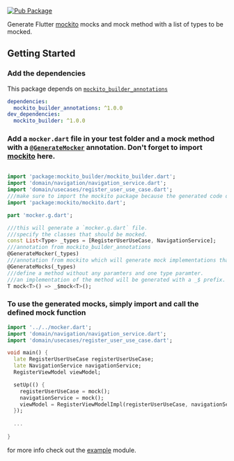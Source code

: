 [![Pub Package](https://img.shields.io/pub/v/mockito_builder.svg)](https://pub.dev/packages/mockito_builder)

Generate Flutter [mockito](https://pub.dev/packages/mockito) mocks and mock method with a list of types to be mocked.

## Getting Started

### Add the dependencies
This package depends on [`mockito_builder_annotations`](https://pub.dev/packages/mockito_builder_annotations)

```yaml
dependencies:
  mockito_builder_annotations: ^1.0.0
dev_dependencies:
  mockito_builder: ^1.0.0

```

### Add a `mocker.dart` file in your test folder and a mock method with a [`@GenerateMocker`](https://pub.dev/packages/mocktio_builder_annotations) annotation. Don't forget to import [mockito](https://pub.dev/packages/mockito) here.


```dart

import 'package:mockito_builder/mockito_builder.dart';
import 'domain/navigation/navigation_service.dart';
import 'domain/usecases/register_user_use_case.dart';
///make sure to import the mockito package because the generated code depends on it.
import 'package:mockito/mockito.dart';

part 'mocker.g.dart';

///this will generate a `mocker.g.dart` file.
///specify the classes that should be mocked.
const List<Type> _types = [RegisterUserUseCase, NavigationService];
///annotation from mockito_builder_annotations
@GenerateMocker(_types)
///annotation from mockito which will generate mock implementations that mockito_builder will use
@GenerateMocks(_types)
///define a method without any paramters and one type paramter. 
///an implementation of the method will be generated with a _$ prefix.
T mock<T>() => _$mock<T>();
```

### To use the generated mocks, simply import and call the defined mock function

```dart
import '../../mocker.dart';
import 'domain/navigation/navigation_service.dart';
import 'domain/usecases/register_user_use_case.dart';

void main() {
  late RegisterUserUseCase registerUserUseCase;
  late NavigationService navigationService;
  RegisterViewModel viewModel;

  setUp(() {
    registerUserUseCase = mock();
    navigationService = mock();
    viewModel = RegisterViewModelImpl(registerUserUseCase, navigationService);
  });
  
  ...
  
}
```

for more info check out the [example](https://github.com/digitalrmdy/mockito-builder/tree/master/example) module.
